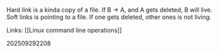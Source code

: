 Hard link is a kinda copy of a file. If B -> A, and A gets deleted, B will live.
Soft links is pointing to a file. If one gets deleted, other ones is not living.

Links: [[Linux command line operations]]

202509292208

